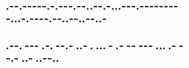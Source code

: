 # .--.-----.-.---.--..--.-...---.---------...-.----.--..--..--..-

# .--. --- .-.   --.- ..-   . ... - .- -- --- ...   .- --.- ..- ..--.. 
